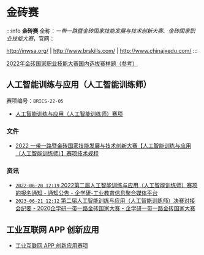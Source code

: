# 金砖赛

:::info
**金砖赛** 全称：*一带一路暨金砖国家技能发展与技术创新大赛*、*金砖国家职业技能大赛*，官网：

<http://inwsa.org/> | <http://www.brskills.com/> | <http://www.chinajxedu.com/>
:::

[2022年金砖国家职业技能大赛国内选拔赛样题（参考）](http://inwsa.org/jzzy/shownews12.html)

## 人工智能训练与应用（人工智能训练师）

赛项编号：`BRICS-22-05`

- [人工智能训练与应用（人工智能训练师）赛项](http://www.brskills.com/#/view/%E5%A4%A7%E8%B5%9B%E4%B8%93%E5%8C%BA/Contests/1385)

### 文件

- [2022 一带一路暨金砖国家技能发展与技术创新大赛【人工智能训练与应用（人工智能训练师）】赛项技术规程](http://www.chinajxedu.com/uploadfile/2022/0602/20220602041318436.pdf)

### 资讯

- [`2022-06-20 12:19` 2022第二届人工智能训练与应用（人工智能训练师）赛项的报名通知 - 通知公告 - 企学研-工业教育信息聚合媒体平台](http://www.chinajxedu.com/show-19-109-1.html)
- [`2023-06-21 12:12` 第二届人工智能训练与应用（人工智能训练师）决赛对接会纪要 - 2020企学研一带一路金砖国家大赛 - 企学研一带一路金砖国家大赛](http://www.chinajxedu.com/show-189-627-1.html)


## 工业互联网 APP 创新应用

- [工业互联网 APP 创新应用赛项](http://www.brskills.com/#/view/%E5%A4%A7%E8%B5%9B%E4%B8%93%E5%8C%BA/Contests/1426)
